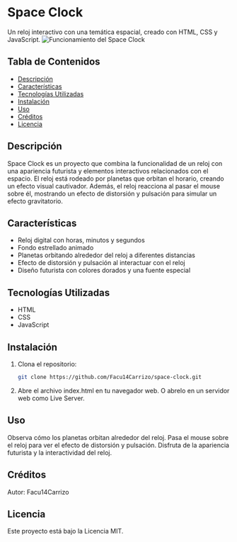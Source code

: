 # Space Clock

Un reloj interactivo con una temática espacial, creado con HTML, CSS y JavaScript.
![Funcionamiento del Space Clock](Assets/SpaceClock.gif)

## Tabla de Contenidos
- [Descripción](#descripción)
- [Características](#características)
- [Tecnologías Utilizadas](#tecnologías-utilizadas)
- [Instalación](#instalación)
- [Uso](#uso)
- [Créditos](#créditos)
- [Licencia](#licencia)

## Descripción

Space Clock es un proyecto que combina la funcionalidad de un reloj con una apariencia futurista y elementos interactivos relacionados con el espacio. El reloj está rodeado por planetas que orbitan el horario, creando un efecto visual cautivador. Además, el reloj reacciona al pasar el mouse sobre él, mostrando un efecto de distorsión y pulsación para simular un efecto gravitatorio.


## Características

- Reloj digital con horas, minutos y segundos
- Fondo estrellado animado
- Planetas orbitando alrededor del reloj a diferentes distancias
- Efecto de distorsión y pulsación al interactuar con el reloj
- Diseño futurista con colores dorados y una fuente especial

## Tecnologías Utilizadas

- HTML
- CSS
- JavaScript

## Instalación

1. Clona el repositorio:
   ```bash
   git clone https://github.com/Facu14Carrizo/space-clock.git
   
2. Abre el archivo index.html en tu navegador web.
   O abrelo en un servidor web como Live Server.
## Uso

Observa cómo los planetas orbitan alrededor del reloj.
Pasa el mouse sobre el reloj para ver el efecto de distorsión y pulsación.
Disfruta de la apariencia futurista y la interactividad del reloj.

## Créditos
Autor: Facu14Carrizo

## Licencia
Este proyecto está bajo la Licencia MIT.
